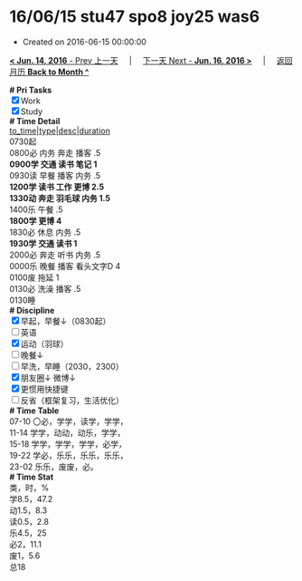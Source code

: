 # 16/06/15 stu47 spo8 joy25 was6

- Created on 2016-06-15 00:00:00

[**< Jun. 14, 2016** - Prev 上一天](/lifelogs/2016/06/d14.md) &nbsp; &nbsp; | &nbsp; &nbsp; [下一天 Next - **Jun. 16, 2016 >**](/lifelogs/2016/06/d16.md) &nbsp; &nbsp; |  &nbsp; &nbsp; [返回月历 **Back to Month ^**](/lifelogs/2016/06/index.md)
<br/><div><b># Pri Tasks</b></div><div><input checked="true" type="checkbox"/>Work</div><div><input checked="true" type="checkbox"/>Study</div><div><b># Time Detail</b></div><div><u>to_time|type|desc|duration</u></div><div>0730起</div><div>0800必 内务 奔走 播客 .5</div><div><b>0900学 交通 读书 笔记 1</b></div><div>0930读 早餐 播客 内务 .5</div><div><b>1200学 读书 工作 更博 2.5</b></div><div><b>1330动 奔走 羽毛球 内务 1.5</b></div><div>1400乐 午餐 .5</div><div><b>1800学 更博 4</b></div><div>1830必 休息 内务 .5</div><div><b>1930学 交通 读书 1</b></div><div>2000必 奔走 听书 内务 .5</div><div>0000乐 晚餐 播客 看头文字D 4</div><div>0100废 拖延 1</div><div>0130必 洗澡 播客 .5</div><div>0130睡</div><div><b># Discipline</b></div><div><div><input checked="true" type="checkbox"/>早起，早餐↓（0830起）</div><div><input type="checkbox"/>英语</div><div><input checked="true" type="checkbox"/>运动（羽球）</div><div><input type="checkbox"/>晚餐↓</div><div><input type="checkbox"/>早洗，早睡（2030，2300）</div><div><b><input checked="true" type="checkbox"/></b>朋友圈↓ 微博↓</div><div><input checked="true" type="checkbox"/>更惯用快捷键</div></div><div><input type="checkbox"/>反省（框架复习，生活优化）</div><div><b># Time Table</b></div><div>07-10 〇必，学学，读学，学学，</div><div>11-14 学学，动动，动乐，学学，</div><div>15-18 学学，学学，学学，必学，</div><div>19-22 学必，乐乐，乐乐，乐乐，</div><div>23-02 乐乐，废废，必。</div><div><b># Time Stat</b></div><div>类，时，%</div><div>学8.5，47.2</div><div>动1.5，8.3</div><div>读0.5，2.8</div><div>乐4.5，25</div><div>必2，11.1</div><div>废1，5.6</div><div>总18</div>
